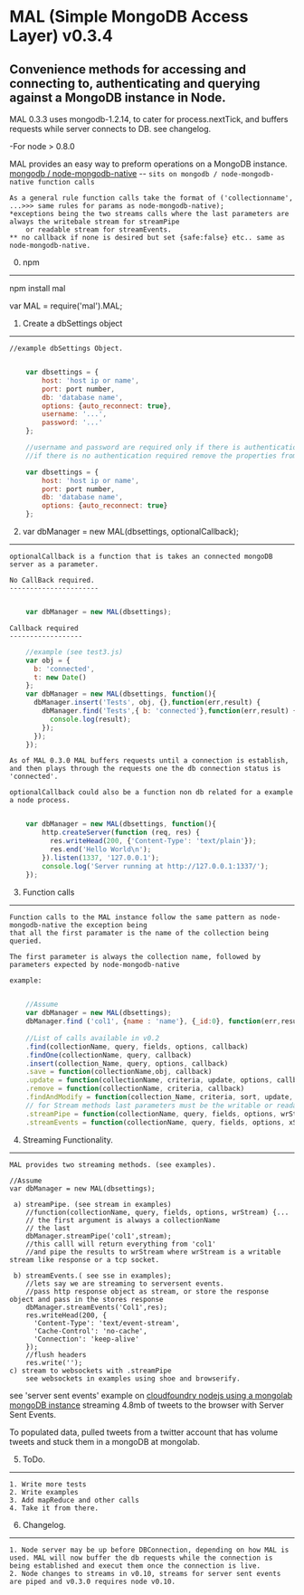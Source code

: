 MAL (Simple MongoDB Access Layer) v0.3.4
======================================


Convenience methods for accessing and connecting to, authenticating and querying against a MongoDB instance in Node.
--------------------------------------------------------------------------------------------

MAL 0.3.3  uses mongodb-1.2.14, to cater for process.nextTick, and buffers requests while server connects to DB. see changelog.

-For node > 0.8.0

MAL provides an easy way to preform operations on a MongoDB instance.
[mongodb / node-mongodb-native](https://github.com/mongodb/node-mongodb-native) -- `sits on mongodb / node-mongodb-native function calls`

	As a general rule function calls take the format of ('collectionname', ...>>> same rules for params as node-mongodb-native);
	*exceptions being the two streams calls where the last parameters are always the writebale stream for streamPipe 
		or readable stream for streamEvents.
	** no callback if none is desired but set {safe:false} etc.. same as node-mongodb-native.

0. npm
--------------------------------
npm install mal

var MAL = require('mal').MAL;

1. Create a dbSettings object
--------------------------------
	//example dbSettings Object.
``` js

	var dbsettings = {
		host: 'host ip or name',
		port: port number,
		db: 'database name',
		options: {auto_reconnect: true},
		username: '...',
		password: '...'
	};

	//username and password are required only if there is authentication, 
	//if there is no authentication required remove the properties from the object.

	var dbsettings = {
		host: 'host ip or name',
		port: port number,
		db: 'database name',
		options: {auto_reconnect: true}
	};
```

2. var dbManager = new MAL(dbsettings, optionalCallback);
----------------------------------------------------------------
	optionalCallback is a function that is takes an connected mongoDB server as a parameter.

	No CallBack required.
	----------------------
``` js

	var dbManager = new MAL(dbsettings);
```

	Callback required
	------------------
``` js
	//example (see test3.js)
	var obj = {
	  b: 'connected',
	  t: new Date()
	};
	var dbManager = new MAL(dbsettings, function(){
	  dbManager.insert('Tests', obj, {},function(err,result) {
		dbManager.find('Tests',{ b: 'connected'},function(err,result) {
		  console.log(result);
		});
	  });
	});
``` 

	As of MAL 0.3.0 MAL buffers requests until a connection is establish, and then plays through the requests one the db connection status is 'connected'.

	optionalCallback could also be a function non db related for a example a node process.
``` js

	var dbManager = new MAL(dbsettings, function(){
		http.createServer(function (req, res) {
		  res.writeHead(200, {'Content-Type': 'text/plain'});
		  res.end('Hello World\n');
		}).listen(1337, '127.0.0.1');
		console.log('Server running at http://127.0.0.1:1337/');
	});
``` 

3. Function calls
--------------------------------

	Function calls to the MAL instance follow the same pattern as node-mongodb-native the exception being 
	that all the first paramater is the name of the collection being queried.

	The first parameter is always the collection name, followed by parameters expected by node-mongodb-native

	example:
``` js
	
	//Assume
	var dbManager = new MAL(dbsettings);
	dbManager.find ('col1', {name : 'name'}, {_id:0}, function(err,result){...}); 
	
	//List of calls available in v0.2
	.find(collectionName, query, fields, options, callback)
	.findOne(collectionName, query, callback) 	
	.insert(collection_Name, query, options, callback) 
	.save = function(collectionName,obj, callback)
	.update = function(collectionName, criteria, update, options, callback) 
	.remove = function(collectionName, criteria, callback)
	.findAndModify = function(collection_Name, criteria, sort, update, options, callback)
	// for Stream methods last parameters must be the writable or readable streams.
	.streamPipe = function(collectionName, query, fields, options, wrStream)
	.streamEvents = function(collectionName, query, fields, options, xStream)
``` 

4. Streaming Functionality.
--------------------------------
	
	MAL provides two streaming methods. (see examples).
	
	//Assume
	var dbManager = new MAL(dbsettings);

	 a) streamPipe. (see stream in examples)
	 	//function(collectionName, query, fields, options, wrStream) {...
		// the first argument is always a collectionName
		// the last
	 	dbManager.streamPipe('col1',stream);
		//this calll will return everything from 'col1' 
		//and pipe the results to wrStream where wrStream is a writable stream like response or a tcp socket.

	 b) streamEvents.( see sse in examples);
	 	//lets say we are streaming to serversent events.
		//pass http response object as stream, or store the response object and pass in the stores response
		dbManager.streamEvents('Col1',res);
		res.writeHead(200, {
		  'Content-Type': 'text/event-stream',
		  'Cache-Control': 'no-cache',
		  'Connection': 'keep-alive'
		});
		//flush headers
		res.write('');
	c) stream to websockets with .streamPipe
		see websockets in examples using shoe and browserify.

see 'server sent events' example on [cloudfoundry nodejs using a mongolab mongoDB instance](http://mongodbstreamdemo.cloudfoundry.com/)
streaming 4.8mb of tweets to the browser with Server Sent Events.

To populated data, pulled tweets from a twitter account that has volume tweets and stuck them in a mongoDB at mongolab.

5. ToDo.
--------------------------------

	1. Write more tests
	2. Write examples
	3. Add mapReduce and other calls
	4. Take it from there.

6. Changelog.
--------------------------------

	1. Node server may be up before DBConnection, depending on how MAL is used. MAL will now buffer the db requests while the connection is being established and execut them once the connection is live.
	2. Node changes to streams in v0.10, streams for server sent events are piped and v0.3.0 requires node v0.10.
